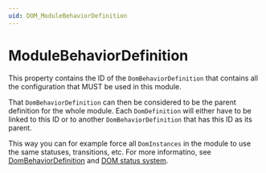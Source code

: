 ```yaml
---
uid: DOM_ModuleBehaviorDefinition
---
```


# ModuleBehaviorDefinition

This property contains the ID of the `DomBehaviorDefinition` that contains all the configuration that MUST be used in this module.

That `DomBehaviorDefinition` can then be considered to be the parent definition for the whole module. Each `DomDefinition` will either have to be linked to this ID or to another `DomBehaviorDefinition` that has this ID as its parent.

This way you can for example force all `DomInstances` in the module to use the same statuses, transitions, etc. For more informatino, see [DomBehaviorDefinition](xref:DomBehaviorDefinition) and [DOM status system](xref:DOM_status_system).
